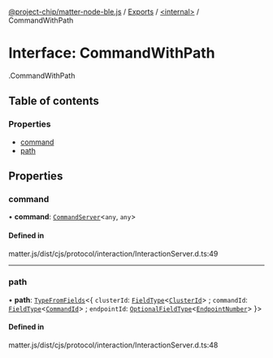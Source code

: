 [@project-chip/matter-node-ble.js](../README.md) / [Exports](../modules.md) / [<internal\>](../modules/internal_.md) / CommandWithPath

# Interface: CommandWithPath

[<internal>](../modules/internal_.md).CommandWithPath

## Table of contents

### Properties

- [command](internal_.CommandWithPath.md#command)
- [path](internal_.CommandWithPath.md#path)

## Properties

### command

• **command**: [`CommandServer`](../classes/internal_.CommandServer.md)<`any`, `any`\>

#### Defined in

matter.js/dist/cjs/protocol/interaction/InteractionServer.d.ts:49

___

### path

• **path**: [`TypeFromFields`](../modules/internal_.md#typefromfields)<{ `clusterId`: [`FieldType`](internal_.FieldType.md)<[`ClusterId`](../modules/internal_.md#clusterid)\> ; `commandId`: [`FieldType`](internal_.FieldType.md)<[`CommandId`](../modules/internal_.md#commandid)\> ; `endpointId`: [`OptionalFieldType`](internal_.OptionalFieldType.md)<[`EndpointNumber`](../modules/internal_.md#endpointnumber)\>  }\>

#### Defined in

matter.js/dist/cjs/protocol/interaction/InteractionServer.d.ts:48
